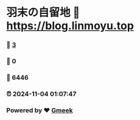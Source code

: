 # 羽末の自留地 :link: https://blog.linmoyu.top 
### :page_facing_up: [3](https://blog.linmoyu.top/tag.html) 
### :speech_balloon: 0 
### :hibiscus: 6446 
### :alarm_clock: 2024-11-04 01:07:47 
### Powered by :heart: [Gmeek](https://github.com/Meekdai/Gmeek)
